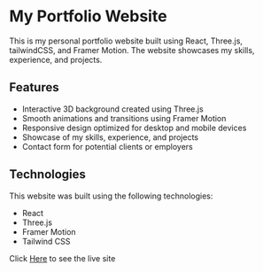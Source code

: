# My Portfolio Website

This is my personal portfolio website built using React, Three.js, tailwindCSS, and Framer Motion. The website showcases my skills, experience, and projects.

## Features
- Interactive 3D background created using Three.js
- Smooth animations and transitions using Framer Motion
- Responsive design optimized for desktop and mobile devices
- Showcase of my skills, experience, and projects
- Contact form for potential clients or employers

## Technologies
This website was built using the following technologies:
- React
- Three.js
- Framer Motion
- Tailwind CSS

Click [Here](https://nsikakthomas.netlify.app) to see the live site
